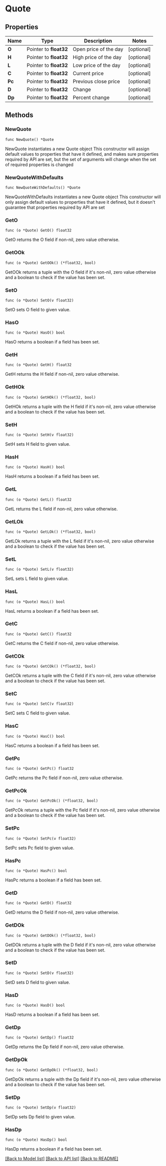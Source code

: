 # Quote

## Properties

Name | Type | Description | Notes
------------ | ------------- | ------------- | -------------
**O** | Pointer to **float32** | Open price of the day | [optional] 
**H** | Pointer to **float32** | High price of the day | [optional] 
**L** | Pointer to **float32** | Low price of the day | [optional] 
**C** | Pointer to **float32** | Current price | [optional] 
**Pc** | Pointer to **float32** | Previous close price | [optional] 
**D** | Pointer to **float32** | Change | [optional] 
**Dp** | Pointer to **float32** | Percent change | [optional] 

## Methods

### NewQuote

`func NewQuote() *Quote`

NewQuote instantiates a new Quote object
This constructor will assign default values to properties that have it defined,
and makes sure properties required by API are set, but the set of arguments
will change when the set of required properties is changed

### NewQuoteWithDefaults

`func NewQuoteWithDefaults() *Quote`

NewQuoteWithDefaults instantiates a new Quote object
This constructor will only assign default values to properties that have it defined,
but it doesn't guarantee that properties required by API are set

### GetO

`func (o *Quote) GetO() float32`

GetO returns the O field if non-nil, zero value otherwise.

### GetOOk

`func (o *Quote) GetOOk() (*float32, bool)`

GetOOk returns a tuple with the O field if it's non-nil, zero value otherwise
and a boolean to check if the value has been set.

### SetO

`func (o *Quote) SetO(v float32)`

SetO sets O field to given value.

### HasO

`func (o *Quote) HasO() bool`

HasO returns a boolean if a field has been set.

### GetH

`func (o *Quote) GetH() float32`

GetH returns the H field if non-nil, zero value otherwise.

### GetHOk

`func (o *Quote) GetHOk() (*float32, bool)`

GetHOk returns a tuple with the H field if it's non-nil, zero value otherwise
and a boolean to check if the value has been set.

### SetH

`func (o *Quote) SetH(v float32)`

SetH sets H field to given value.

### HasH

`func (o *Quote) HasH() bool`

HasH returns a boolean if a field has been set.

### GetL

`func (o *Quote) GetL() float32`

GetL returns the L field if non-nil, zero value otherwise.

### GetLOk

`func (o *Quote) GetLOk() (*float32, bool)`

GetLOk returns a tuple with the L field if it's non-nil, zero value otherwise
and a boolean to check if the value has been set.

### SetL

`func (o *Quote) SetL(v float32)`

SetL sets L field to given value.

### HasL

`func (o *Quote) HasL() bool`

HasL returns a boolean if a field has been set.

### GetC

`func (o *Quote) GetC() float32`

GetC returns the C field if non-nil, zero value otherwise.

### GetCOk

`func (o *Quote) GetCOk() (*float32, bool)`

GetCOk returns a tuple with the C field if it's non-nil, zero value otherwise
and a boolean to check if the value has been set.

### SetC

`func (o *Quote) SetC(v float32)`

SetC sets C field to given value.

### HasC

`func (o *Quote) HasC() bool`

HasC returns a boolean if a field has been set.

### GetPc

`func (o *Quote) GetPc() float32`

GetPc returns the Pc field if non-nil, zero value otherwise.

### GetPcOk

`func (o *Quote) GetPcOk() (*float32, bool)`

GetPcOk returns a tuple with the Pc field if it's non-nil, zero value otherwise
and a boolean to check if the value has been set.

### SetPc

`func (o *Quote) SetPc(v float32)`

SetPc sets Pc field to given value.

### HasPc

`func (o *Quote) HasPc() bool`

HasPc returns a boolean if a field has been set.

### GetD

`func (o *Quote) GetD() float32`

GetD returns the D field if non-nil, zero value otherwise.

### GetDOk

`func (o *Quote) GetDOk() (*float32, bool)`

GetDOk returns a tuple with the D field if it's non-nil, zero value otherwise
and a boolean to check if the value has been set.

### SetD

`func (o *Quote) SetD(v float32)`

SetD sets D field to given value.

### HasD

`func (o *Quote) HasD() bool`

HasD returns a boolean if a field has been set.

### GetDp

`func (o *Quote) GetDp() float32`

GetDp returns the Dp field if non-nil, zero value otherwise.

### GetDpOk

`func (o *Quote) GetDpOk() (*float32, bool)`

GetDpOk returns a tuple with the Dp field if it's non-nil, zero value otherwise
and a boolean to check if the value has been set.

### SetDp

`func (o *Quote) SetDp(v float32)`

SetDp sets Dp field to given value.

### HasDp

`func (o *Quote) HasDp() bool`

HasDp returns a boolean if a field has been set.


[[Back to Model list]](../README.md#documentation-for-models) [[Back to API list]](../README.md#documentation-for-api-endpoints) [[Back to README]](../README.md)



